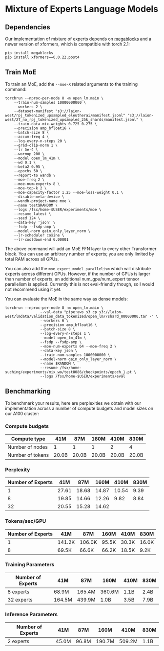 # Mixture of Experts Language Models

## Dependencies

Our implementation of mixture of experts depends on [megablocks](https://github.com/stanford-futuredata/megablocks) and a newer version of xformers, which is compatible with torch 2.1:

```
pip install megablocks
pip install xformers==0.0.22.post4
```

## Train MoE

To train an MoE, add the `--moe-X` related arguments to the training command:

```
torchrun --nproc-per-node 8 -m open_lm.main \
    --train-num-samples 10000000000 \
    --workers 2 \
    --dataset-manifest "s3://laion-west/rpj_tokenized_upsampled_eleutherai/manifest.jsonl" "s3://laion-west/2T_no_rpj_tokenized_upsampled_25k_shards/manifest.jsonl" \
    --train-data-mix-weights 0.725 0.275 \
    --precision amp_bfloat16 \
    --batch-size 8 \
    --accum-freq 4 \
    --log-every-n-steps 20 \
    --grad-clip-norm 1 \
    --lr 5e-4 \
    --warmup 200 \
    --model open_lm_41m \
    --wd 0.1 \
    --beta2 0.95 \
    --epochs 50 \
    --report-to wandb \
    --moe-freq 2 \
    --moe-num-experts 8 \
    --moe-top-k 2 \
    --moe-capacity-factor 1.25 --moe-loss-weight 0.1 \
    --disable-meta-device \
    --wandb-project-name moe \
    --name test$RANDOM \
    --logs /fsx/home-$USER/experiments/moe \
    --resume latest \
    --seed 124 \
    --data-key 'json' \
    --fsdp --fsdp-amp \
    --model-norm gain_only_layer_norm \
    --lr-scheduler cosine \
    --lr-cooldown-end 0.00001
```

The above command will add an MoE FFN layer to every other Transformer block. You can use an arbitrary number of experts; you are only limited by total RAM across all GPUs. 


You can also add the `moe_expert_model_parallelism` which will distribute experts across different GPUs. However, if the number of GPUs is larger than number of experts, an additional num_gpu/num_expert tensor parallelism is applied. Currently this is not eval-friendly though, so I would not recommend using it yet.

You can evaluate the MoE in the same way as dense models:

```
torchrun --nproc-per-node 8 -m open_lm.main \
                --val-data "pipe:aws s3 cp s3://laion-west/lmdata/validation_data_tokenized/open_lm//shard_00000000.tar -" \
                --workers 6 \
                --precision amp_bfloat16 \
                --batch-size 8 \
                --log-every-n-steps 1 \
                --model open_lm_41m \
                --fsdp --fsdp-amp \
                --moe-num-experts 64 --moe-freq 2 \
                --data-key json \
                --train-num-samples 1000000000 \
                --model-norm gain_only_layer_norm \
                --name $RANDOM \
                --resume /fsx/home-suching/experiments/mix_wo/test8086/checkpoints/epoch_1.pt \
                --logs /fsx/home-$USER/experiments/eval
```


## Benchmarking

To benchmark your results, here are perplexities we obtain with our implementation across a number of compute budgets and model sizes on our A100 cluster:

### Compute budgets

| Compute type | 41M  | 87M  | 160M | 410M | 830M |
|--------------|------|------|------|------|------|
| Number of nodes | 1   | 1    | 1    | 2 | 4 |
| Number of tokens | 20.0B | 20.0B | 20.0B | 20.0B | 20.0B | 

### Perplexity
| Number of Experts | 41M | 87M | 160M | 410M | 830M  |
|--------------|------|------|------|------|------|
| 1 | 27.61 | 18.68 | 14.87 | 10.54 | 9.39  |  
| 8 | 19.85 | 14.66 | 12.26 | 9.82 | 8.84 |
| 32 | 20.55 | 15.28 |14.62 | | |


### Tokens/sec/GPU 

| Number of Experts | 41M | 87M | 160M | 410M | 830M |
|--------------|------|------|------|------|------|
| 1 | 141.2K | 106.0K | 95.5K | 30.3K | 16.0K |  
| 8 | 69.5K | 66.6K | 66.2K | 18.5K | 9.2K |

### Training Parameters

| Number of Experts | 41M | 87M | 160M | 410M | 830M |
|--------------|------|------|------|------|------|
| 8 experts | 68.9M | 165.4M | 360.6M | 1.1B | 2.4B |
| 32 experts | 164.5M | 439.9M | 1.0B | 3.5B | 7.9B |

### Inference Parameters  

| Number of Experts | 41M | 87M | 160M | 410M | 830M |  
|--------------|------|------|------|------|------|
| 2 experts | 45.0M | 96.8M | 190.7M | 509.2M | 1.1B |